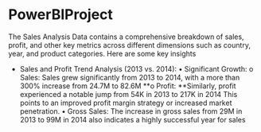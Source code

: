 # PowerBIProject

The Sales Analysis Data contains a comprehensive breakdown of sales, profit, and other key metrics across different dimensions such as country, year, and product categories. Here are some key insights


* Sales and Profit Trend Analysis (2013 vs. 2014): • Significant Growth: o Sales: Sales grew significantly from 2013 to 2014, with a more than 300% increase from 24.7M to 82.6M **o Profit: **Similarly, profit experienced a notable jump from 54K in 2013 to 217K in 2014 This points to an improved profit margin strategy or increased market penetration. • Gross Sales: The increase in gross sales from 29M in 2013 to 99M in 2014 also indicates a highly successful year for sales
